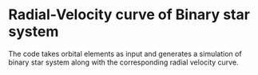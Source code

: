 # Radial-Velocity curve of Binary star system

The code takes orbital elements as input and generates a simulation of binary star system along with the corresponding radial velocity curve.
